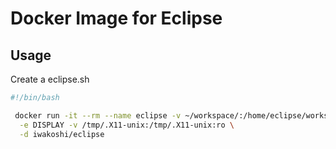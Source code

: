 # Docker Image for Eclipse

## Usage

Create a eclipse.sh
```bash
#!/bin/bash

 docker run -it --rm --name eclipse -v ~/workspace/:/home/eclipse/workspace/ \
  -e DISPLAY -v /tmp/.X11-unix:/tmp/.X11-unix:ro \
  -d iwakoshi/eclipse
```
